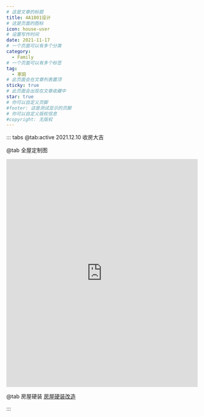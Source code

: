 ```yaml
---
# 这是文章的标题
title: 4A1801设计
# 这是页面的图标
icon: house-user
# 设置写作时间
date: 2021-11-17
# 一个页面可以有多个分类
category:
  - Family
# 一个页面可以有多个标签
tag:
  - 家庭
# 此页面会在文章列表置顶
sticky: true
# 此页面会出现在文章收藏中
star: true
# 你可以自定义页脚
#footer: 这是测试显示的页脚
# 你可以自定义版权信息
#copyright: 无版权
---
```


::: tabs
@tab:active 2021.12.10 收房大吉
<ArtPlayer src="/assets/video/2021.12.10正式收房.mp4" />



@tab 全屋定制图
<iframe  
 height=600 
 width=100% 
 src="https://720.3vjia.com/S91836485"  
 frameborder=0  
 allowfullscreen>
 </iframe>


@tab 房屋硬装
[房屋硬装改造](http://ddns.4a1801.life:5244/Onedrive-4A1801/%E7%85%A7%E7%89%87/%E4%BD%B3%E5%85%86%E4%B8%9A%E5%BE%A1%E6%99%AF%E4%BD%B3%E5%9B%AD%E9%AA%8C%E6%88%BF/%E7%A1%AC%E8%A3%85%E8%AE%B0%E5%BD%95)

 :::



